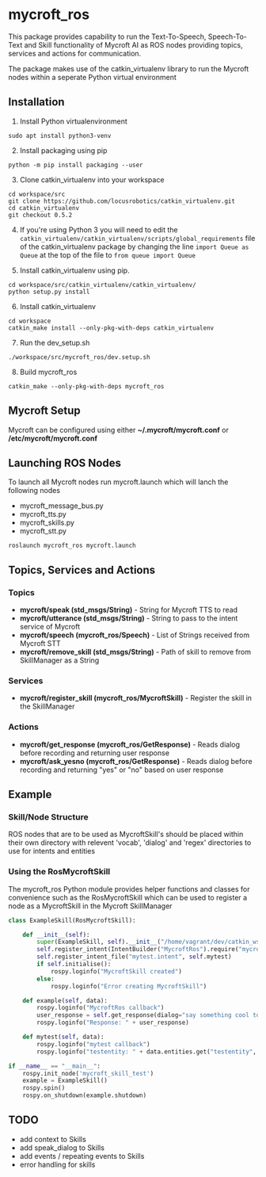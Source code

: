 # mycroft_ros
This package provides capability to run the Text-To-Speech, Speech-To-Text and Skill functionality of Mycroft AI as ROS nodes providing topics, services and actions for communication.

The package makes use of the catkin_virtualenv library to run the Mycroft nodes within a seperate Python virtual environment
## Installation
1. Install Python virtualenvironment
```
sudo apt install python3-venv
```
2. Install packaging using pip
```
python -m pip install packaging --user
```
3. Clone catkin_virtualenv into your workspace 
```
cd workspace/src
git clone https://github.com/locusrobotics/catkin_virtualenv.git
cd catkin_virtualenv
git checkout 0.5.2
```
4. If you're using Python 3 you will need to edit the `catkin_virtualenv/catkin_virtualenv/scripts/global_requirements` file of the catkin_virtualenv package by changing the line ```import Queue as Queue``` at the top of the file to ```from queue import Queue```

5. Install catkin_virtualenv using pip.
```
cd workspace/src/catkin_virtualenv/catkin_virtualenv/
python setup.py install
```
6. Install catkin_virtualenv
```
cd workspace
catkin_make install --only-pkg-with-deps catkin_virtualenv
```
7. Run the dev_setup.sh
```
./workspace/src/mycroft_ros/dev.setup.sh
```
8. Build mycroft_ros
```
catkin_make --only-pkg-with-deps mycroft_ros
```

## Mycroft Setup
Mycroft can be configured using either **~/.mycroft/mycroft.conf** or **/etc/mycroft/mycroft.conf**
## Launching ROS Nodes
To launch all Mycroft nodes run mycroft.launch which will lanch the following nodes
* mycroft_message_bus.py
* mycroft_tts.py
* mycroft_skills.py
* mycroft_stt.py
```
roslaunch mycroft_ros mycroft.launch
```
## Topics, Services and Actions
### Topics
* **mycroft/speak (std_msgs/String)** - String for Mycroft TTS to read
* **mycroft/utterance (std_msgs/String)** - String to pass to the intent service of Mycroft
* **mycroft/speech (mycroft_ros/Speech)** - List of Strings received from Mycroft STT
* **mycroft/remove_skill (std_msgs/String)** - Path of skill to remove from SkillManager as a String
### Services
* **mycroft/register_skill (mycroft_ros/MycroftSkill)** - Register the skill in the SkillManager
### Actions
* **mycroft/get_response (mycroft_ros/GetResponse)** - Reads dialog before recording and returning user response
* **mycroft/ask_yesno (mycroft_ros/GetResponse)** - Reads dialog before recording and returning "yes" or "no" based on user 
response
## Example
### Skill/Node Structure
ROS nodes that are to be used as MycroftSkill's should be placed within their own directory with relevent 'vocab', 'dialog' and 'regex' directories to use for intents and entities
### Using the RosMycroftSkill
The mycroft_ros Python module provides helper functions and classes for convenience such as the RosMycroftSkill which can be used to register a node as a MycroftSkill in the Mycroft SkillManager
``` python
class ExampleSkill(RosMycroftSkill):

    def __init__(self):
        super(ExampleSkill, self).__init__("/home/vagrant/dev/catkin_ws/src/mycroft_ros/scripts/example")
        self.register_intent(IntentBuilder("MycroftRos").require("mycroft").require("ros"), self.example)
        self.register_intent_file("mytest.intent", self.mytest)
        if self.initialise():
            rospy.loginfo("MycroftSkill created")
        else:
            rospy.loginfo("Error creating MycroftSkill")

    def example(self, data):
        rospy.loginfo("MycroftRos callback")
        user_response = self.get_response(dialog="say something cool to me")
        rospy.loginfo("Response: " + user_response)

    def mytest(self, data):
        rospy.loginfo("mytest callback")
        rospy.loginfo("testentity: " + data.entities.get("testentity", ""))

if __name__ == "__main__":
    rospy.init_node('mycroft_skill_test')
    example = ExampleSkill()
    rospy.spin()
    rospy.on_shutdown(example.shutdown)
```
## TODO
* add context to Skills
* add speak_dialog to Skills
* add events / repeating events to Skills
* error handling for skills
